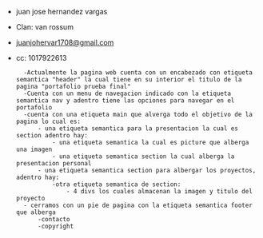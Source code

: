 - juan jose hernandez vargas 
- Clan: van rossum
- juanjohervar1708@gmail.com
- cc: 1017922613

        -Actualmente la pagina web cuenta con un encabezado con etiqueta semantica "header" la cual tiene en su interior el titulo de la pagina "portafolio prueba final"
        -Cuenta con un menu de navegacion indicado con la etiqueta semantica nav y adentro tiene las opciones para navegar en el portafolio 
        -cuenta con una etiqueta main que alverga todo el objetivo de la pagina lo cual es:
            - una etiqueta semantica para la presentacion la cual es section adentro hay:
                - una etiqueta semantica la cual es picture que alberga una imagen
                - una etiqueta semantica section la cual alberga la presentacion personal
            - una etiqueta semantica section para albergar los proyectos, adentro hay:
                -otra etiqueta semantica de section:
                    - 4 divs los cuales almacenan la imagen y titulo del proyecto
        - cerramos con un pie de pagina con la etiqueta semantica footer que alberga 
            -contacto
            -copyright
            

